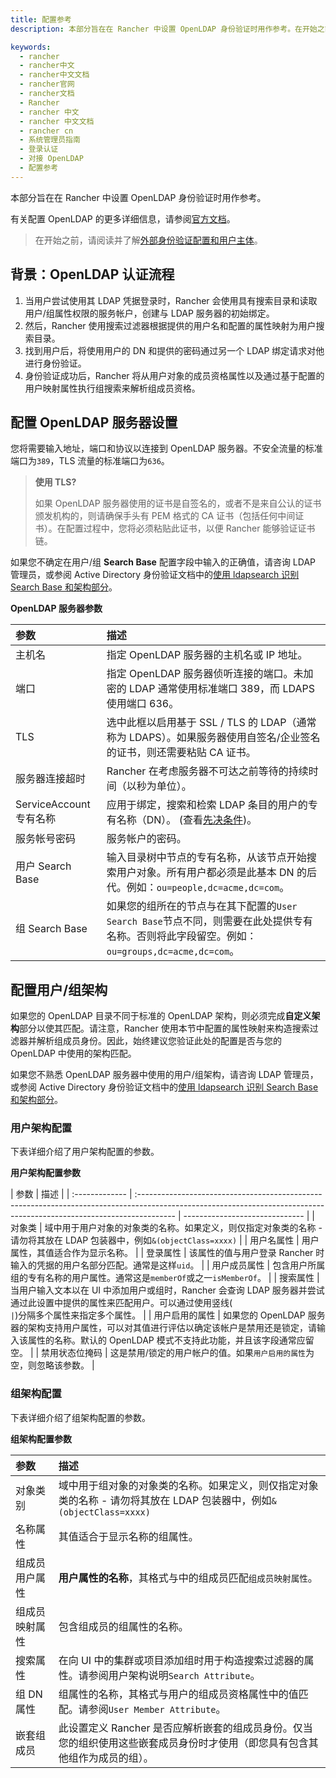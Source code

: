 ```yaml
---
title: 配置参考
description: 本部分旨在在 Rancher 中设置 OpenLDAP 身份验证时用作参考。在开始之前，请阅读并了解外部身份验证配置和用户主体。

keywords:
  - rancher
  - rancher中文
  - rancher中文文档
  - rancher官网
  - rancher文档
  - Rancher
  - rancher 中文
  - rancher 中文文档
  - rancher cn
  - 系统管理员指南
  - 登录认证
  - 对接 OpenLDAP
  - 配置参考
---
```


本部分旨在在 Rancher 中设置 OpenLDAP 身份验证时用作参考。

有关配置 OpenLDAP 的更多详细信息，请参阅[官方文档](https://www.openldap.org/doc/)。

> 在开始之前，请阅读并了解[外部身份验证配置和用户主体](/docs/rancher2/admin-settings/authentication/_index)。

## 背景：OpenLDAP 认证流程

1. 当用户尝试使用其 LDAP 凭据登录时，Rancher 会使用具有搜索目录和读取用户/组属性权限的服务帐户，创建与 LDAP 服务器的初始绑定。
2. 然后，Rancher 使用搜索过滤器根据提供的用户名和配置的属性映射为用户搜索目录。
3. 找到用户后，将使用用户的 DN 和提供的密码通过另一个 LDAP 绑定请求对他进行身份验证。
4. 身份验证成功后，Rancher 将从用户对象的成员资格属性以及通过基于配置的用户映射属性执行组搜索来解析组成员资格。

## 配置 OpenLDAP 服务器设置

您将需要输入地址，端口和协议以连接到 OpenLDAP 服务器。不安全流量的标准端口为`389`，TLS 流量的标准端口为`636`。

> **使用 TLS?**
>
> 如果 OpenLDAP 服务器使用的证书是自签名的，或者不是来自公认的证书颁发机构的，则请确保手头有 PEM 格式的 CA 证书（包括任何中间证书）。在配置过程中，您将必须粘贴此证书，以便 Rancher 能够验证证书链。

如果您不确定在用户/组 **Search Base** 配置字段中输入的正确值，请咨询 LDAP 管理员，或参阅 Active Directory 身份验证文档中的[使用 ldapsearch 识别 Search Base 和架构部分](/docs/rancher2/admin-settings/authentication/ad/_index/)。

**OpenLDAP 服务器参数**

| 参数                    | 描述                                                                                                                                         |
| :---------------------- | :------------------------------------------------------------------------------------------------------------------------------------------- |
| 主机名                  | 指定 OpenLDAP 服务器的主机名或 IP 地址。                                                                                                     |
| 端口                    | 指定 OpenLDAP 服务器侦听连接的端口。未加密的 LDAP 通常使用标准端口 389，而 LDAPS 使用端口 636。                                              |
| TLS                     | 选中此框以启用基于 SSL / TLS 的 LDAP（通常称为 LDAPS）。如果服务器使用自签名/企业签名的证书，则还需要粘贴 CA 证书。                          |
| 服务器连接超时          | Rancher 在考虑服务器不可达之前等待的持续时间（以秒为单位）。                                                                                 |
| ServiceAccount 专有名称 | 应用于绑定，搜索和检索 LDAP 条目的用户的专有名称（DN）。 (查看[先决条件](/docs/rancher2/admin-settings/authentication/openldap/_index))。    |
| 服务帐号密码            | 服务帐户的密码。                                                                                                                             |
| 用户 Search Base        | 输入目录树中节点的专有名称，从该节点开始搜索用户对象。所有用户都必须是此基本 DN 的后代。例如：`ou=people,dc=acme,dc=com`。                   |
| 组 Search Base          | 如果您的组所在的节点与在其下配置的`User Search Base`节点不同，则需要在此处提供专有名称。否则将此字段留空。例如：`ou=groups,dc=acme,dc=com`。 |

## 配置用户/组架构

如果您的 OpenLDAP 目录不同于标准的 OpenLDAP 架构，则必须完成**自定义架构**部分以使其匹配。请注意，Rancher 使用本节中配置的属性映射来构造搜索过滤器并解析组成员身份。因此，始终建议您验证此处的配置是否与您的 OpenLDAP 中使用的架构匹配。

如果您不熟悉 OpenLDAP 服务器中使用的用户/组架构，请咨询 LDAP 管理员，或参阅 Active Directory 身份验证文档中的[使用 ldapsearch 识别 Search Base 和架构部分](/docs/rancher2/admin-settings/authentication/ad/_index/)。

### 用户架构配置

下表详细介绍了用户架构配置的参数。

**用户架构配置参数**

| 参数           | 描述                                                                                                                                                                   |
| :------------- | :--------------------------------------------------------------------------------------------------------------------------------------------------------------------- | ------------------------------ |
| 对象类         | 域中用于用户对象的对象类的名称。如果定义，则仅指定对象类的名称 - 请勿将其放在 LDAP 包装器中，例如`&(objectClass=xxxx)`                                                 |
| 用户名属性     | 用户属性，其值适合作为显示名称。                                                                                                                                       |
| 登录属性       | 该属性的值与用户登录 Rancher 时输入的凭据的用户名部分匹配。通常是这样`uid`。                                                                                           |
| 用户成员属性   | 包含用户所属组的专有名称的用户属性。通常这是`memberOf`或之一`isMemberOf`。                                                                                             |
| 搜索属性       | 当用户输入文本以在 UI 中添加用户或组时，Rancher 会查询 LDAP 服务器并尝试通过此设置中提供的属性来匹配用户。可以通过使用竖线(`                                           | `)分隔多个属性来指定多个属性。 |
| 用户启用的属性 | 如果您的 OpenLDAP 服务器的架构支持用户属性，可以对其值进行评估以确定该帐户是禁用还是锁定，请输入该属性的名称。默认的 OpenLDAP 模式不支持此功能，并且该字段通常应留空。 |
| 禁用状态位掩码 | 这是禁用/锁定的用户帐户的值。如果`用户启用的属性`为空，则忽略该参数。                                                                                                  |

### 组架构配置

下表详细介绍了组架构配置的参数。

**组架构配置参数**

| 参数           | 描述                                                                                                                        |
| :------------- | :-------------------------------------------------------------------------------------------------------------------------- |
| 对象类别       | 域中用于组对象的对象类的名称。如果定义，则仅指定对象类的名称 - 请勿将其放在 LDAP 包装器中，例如`&(objectClass=xxxx)`        |
| 名称属性       | 其值适合于显示名称的组属性。                                                                                                |
| 组成员用户属性 | **用户属性的名称**，其格式与中的组成员匹配`组成员映射属性`。                                                                |
| 组成员映射属性 | 包含组成员的组属性的名称。                                                                                                  |
| 搜索属性       | 在向 UI 中的集群或项目添加组时用于构造搜索过滤器的属性。请参阅用户架构说明`Search Attribute`。                              |
| 组 DN 属性     | 组属性的名称，其格式与用户的组成员资格属性中的值匹配。请参阅`User Member Attribute`。                                       |
| 嵌套组成员     | 此设置定义 Rancher 是否应解析嵌套的组成员身份。仅当您的组织使用这些嵌套成员身份时才使用（即您具有包含其他组作为成员的组）。 |

